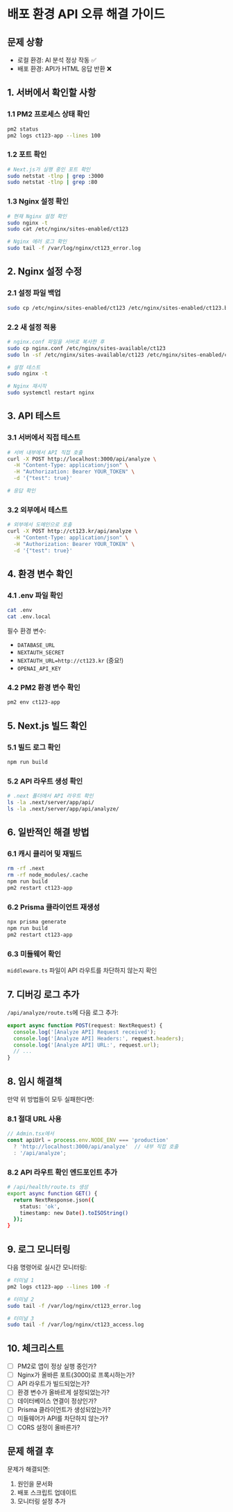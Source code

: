 # 배포 환경 API 오류 해결 가이드

## 문제 상황
- 로컬 환경: AI 분석 정상 작동 ✅
- 배포 환경: API가 HTML 응답 반환 ❌

## 1. 서버에서 확인할 사항

### 1.1 PM2 프로세스 상태 확인
```bash
pm2 status
pm2 logs ct123-app --lines 100
```

### 1.2 포트 확인
```bash
# Next.js가 실행 중인 포트 확인
sudo netstat -tlnp | grep :3000
sudo netstat -tlnp | grep :80
```

### 1.3 Nginx 설정 확인
```bash
# 현재 Nginx 설정 확인
sudo nginx -t
sudo cat /etc/nginx/sites-enabled/ct123

# Nginx 에러 로그 확인
sudo tail -f /var/log/nginx/ct123_error.log
```

## 2. Nginx 설정 수정

### 2.1 설정 파일 백업
```bash
sudo cp /etc/nginx/sites-enabled/ct123 /etc/nginx/sites-enabled/ct123.backup
```

### 2.2 새 설정 적용
```bash
# nginx.conf 파일을 서버로 복사한 후
sudo cp nginx.conf /etc/nginx/sites-available/ct123
sudo ln -sf /etc/nginx/sites-available/ct123 /etc/nginx/sites-enabled/ct123

# 설정 테스트
sudo nginx -t

# Nginx 재시작
sudo systemctl restart nginx
```

## 3. API 테스트

### 3.1 서버에서 직접 테스트
```bash
# 서버 내부에서 API 직접 호출
curl -X POST http://localhost:3000/api/analyze \
  -H "Content-Type: application/json" \
  -H "Authorization: Bearer YOUR_TOKEN" \
  -d '{"test": true}'

# 응답 확인
```

### 3.2 외부에서 테스트
```bash
# 외부에서 도메인으로 호출
curl -X POST http://ct123.kr/api/analyze \
  -H "Content-Type: application/json" \
  -H "Authorization: Bearer YOUR_TOKEN" \
  -d '{"test": true}'
```

## 4. 환경 변수 확인

### 4.1 .env 파일 확인
```bash
cat .env
cat .env.local
```

필수 환경 변수:
- `DATABASE_URL`
- `NEXTAUTH_SECRET`
- `NEXTAUTH_URL=http://ct123.kr` (중요!)
- `OPENAI_API_KEY`

### 4.2 PM2 환경 변수 확인
```bash
pm2 env ct123-app
```

## 5. Next.js 빌드 확인

### 5.1 빌드 로그 확인
```bash
npm run build
```

### 5.2 API 라우트 생성 확인
```bash
# .next 폴더에서 API 라우트 확인
ls -la .next/server/app/api/
ls -la .next/server/app/api/analyze/
```

## 6. 일반적인 해결 방법

### 6.1 캐시 클리어 및 재빌드
```bash
rm -rf .next
rm -rf node_modules/.cache
npm run build
pm2 restart ct123-app
```

### 6.2 Prisma 클라이언트 재생성
```bash
npx prisma generate
npm run build
pm2 restart ct123-app
```

### 6.3 미들웨어 확인
`middleware.ts` 파일이 API 라우트를 차단하지 않는지 확인

## 7. 디버깅 로그 추가

`/api/analyze/route.ts`에 다음 로그 추가:
```typescript
export async function POST(request: NextRequest) {
  console.log('[Analyze API] Request received');
  console.log('[Analyze API] Headers:', request.headers);
  console.log('[Analyze API] URL:', request.url);
  // ...
}
```

## 8. 임시 해결책

만약 위 방법들이 모두 실패한다면:

### 8.1 절대 URL 사용
```javascript
// Admin.tsx에서
const apiUrl = process.env.NODE_ENV === 'production' 
  ? 'http://localhost:3000/api/analyze'  // 내부 직접 호출
  : '/api/analyze';
```

### 8.2 API 라우트 확인 엔드포인트 추가
```bash
# /api/health/route.ts 생성
export async function GET() {
  return NextResponse.json({ 
    status: 'ok', 
    timestamp: new Date().toISOString() 
  });
}
```

## 9. 로그 모니터링

다음 명령어로 실시간 모니터링:
```bash
# 터미널 1
pm2 logs ct123-app --lines 100 -f

# 터미널 2
sudo tail -f /var/log/nginx/ct123_error.log

# 터미널 3
sudo tail -f /var/log/nginx/ct123_access.log
```

## 10. 체크리스트

- [ ] PM2로 앱이 정상 실행 중인가?
- [ ] Nginx가 올바른 포트(3000)로 프록시하는가?
- [ ] API 라우트가 빌드되었는가?
- [ ] 환경 변수가 올바르게 설정되었는가?
- [ ] 데이터베이스 연결이 정상인가?
- [ ] Prisma 클라이언트가 생성되었는가?
- [ ] 미들웨어가 API를 차단하지 않는가?
- [ ] CORS 설정이 올바른가?

## 문제 해결 후

문제가 해결되면:
1. 원인을 문서화
2. 배포 스크립트 업데이트
3. 모니터링 설정 추가